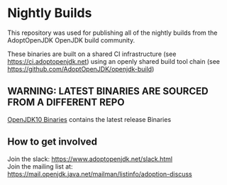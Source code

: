 # Nightly Builds

This repository was used for publishing all of the nightly builds from the AdoptOpenJDK OpenJDK build community.

These binaries are built on a shared CI infrastructure (see https://ci.adoptopenjdk.net) using an openly shared build tool chain (see https://github.com/AdoptOpenJDK/openjdk-build)

## WARNING: LATEST BINARIES ARE SOURCED FROM A DIFFERENT REPO
[OpenJDK10 Binaries](https://github.com/AdoptOpenJDK/openjdk10-binaries/releases) contains the latest release Binaries

## How to get involved 

Join the slack: https://www.adoptopenjdk.net/slack.html  
Join the mailing list at: https://mail.openjdk.java.net/mailman/listinfo/adoption-discuss
